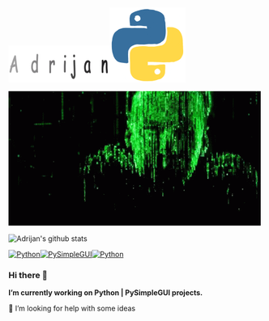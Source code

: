 ![Adrijan](9.gif)![Python](giphy.gif)


![Adrijan](ten.gif)


![Adrijan's github stats](https://github-readme-stats.vercel.app/api?username=adrijano&show_icons=true)



 

[![Python](https://img.shields.io/pypi/pyversions/PySimpleGUI?style=plastic)](https://www.python.org/downloads/)[![PySimpleGUI](https://img.shields.io/badge/PySimpleGUI-4.29.0-blue/)](https://pysimplegui.readthedocs.io/en/latest/)[![Python](https://img.shields.io/badge/facebook-adrijan-blue)](https://www.facebook.com/adrijan.petek.750/)

### Hi there 👋

**I’m currently working on Python | PySimpleGUI projects.**

🤔 I’m looking for help with some ideas


<!--
**adrijano/adrijano** is a ✨ _special_ ✨ repository because its `README.md` (this file) appears on your GitHub profile.

Here are some ideas to get you started:

- 🔭 I’m currently working on ...
- 🌱 I’m currently learning ...
- 👯 I’m looking to collaborate on ...
- 🤔 I’m looking for help with ...
- 💬 Ask me about ...
- 📫 How to reach me: ...
- 😄 Pronouns: ...
- ⚡ Fun fact: ...
-->
